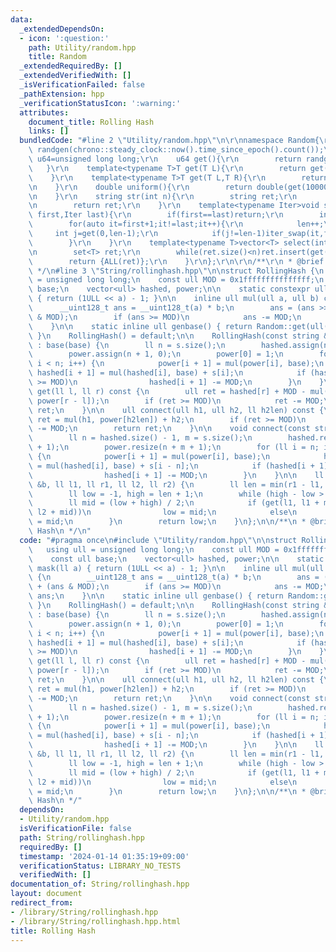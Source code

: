 ```yaml
---
data:
  _extendedDependsOn:
  - icon: ':question:'
    path: Utility/random.hpp
    title: Random
  _extendedRequiredBy: []
  _extendedVerifiedWith: []
  _isVerificationFailed: false
  _pathExtension: hpp
  _verificationStatusIcon: ':warning:'
  attributes:
    document_title: Rolling Hash
    links: []
  bundledCode: "#line 2 \"Utility/random.hpp\"\n\r\nnamespace Random{\r\n    mt19937_64\
    \ randgen(chrono::steady_clock::now().time_since_epoch().count());\r\n    using\
    \ u64=unsigned long long;\r\n    u64 get(){\r\n        return randgen();\r\n \
    \   }\r\n    template<typename T>T get(T L){\r\n        return get()%(L+1);\r\n\
    \    }\r\n    template<typename T>T get(T L,T R){\r\n        return get(R-L)+L;\r\
    \n    }\r\n    double uniform(){\r\n        return double(get(1000000000))/1000000000;\r\
    \n    }\r\n    string str(int n){\r\n        string ret;\r\n        rep(i,0,n)ret+=get('a','z');\r\
    \n        return ret;\r\n    }\r\n    template<typename Iter>void shuffle(Iter\
    \ first,Iter last){\r\n        if(first==last)return;\r\n        int len=1;\r\n\
    \        for(auto it=first+1;it!=last;it++){\r\n            len++;\r\n       \
    \     int j=get(0,len-1);\r\n            if(j!=len-1)iter_swap(it,first+j);\r\n\
    \        }\r\n    }\r\n    template<typename T>vector<T> select(int n,T L,T R){\r\
    \n        set<T> ret;\r\n        while(ret.size()<n)ret.insert(get(L,R));\r\n\
    \        return {ALL(ret)};\r\n    }\r\n};\r\n\r\n/**\r\n * @brief Random\r\n\
    \ */\n#line 3 \"String/rollinghash.hpp\"\n\nstruct RollingHash {\n    using ull\
    \ = unsigned long long;\n    const ull MOD = 0x1fffffffffffffff;\n    const ull\
    \ base;\n    vector<ull> hashed, power;\n\n    static constexpr ull mask(ll a)\
    \ { return (1ULL << a) - 1; }\n\n    inline ull mul(ull a, ull b) const {\n  \
    \      __uint128_t ans = __uint128_t(a) * b;\n        ans = (ans >> 61) + (ans\
    \ & MOD);\n        if (ans >= MOD)\n            ans -= MOD;\n        return ans;\n\
    \    }\n\n    static inline ull genbase() { return Random::get(ull(0x1fffffffffffffff));\
    \ }\n    RollingHash() = default;\n\n    RollingHash(const string &s, ull base)\
    \ : base(base) {\n        ll n = s.size();\n        hashed.assign(n + 1, 0);\n\
    \        power.assign(n + 1, 0);\n        power[0] = 1;\n        for (ll i = 0;\
    \ i < n; i++) {\n            power[i + 1] = mul(power[i], base);\n           \
    \ hashed[i + 1] = mul(hashed[i], base) + s[i];\n            if (hashed[i + 1]\
    \ >= MOD)\n                hashed[i + 1] -= MOD;\n        }\n    }\n\n    ull\
    \ get(ll l, ll r) const {\n        ull ret = hashed[r] + MOD - mul(hashed[l],\
    \ power[r - l]);\n        if (ret >= MOD)\n            ret -= MOD;\n        return\
    \ ret;\n    }\n\n    ull connect(ull h1, ull h2, ll h2len) const {\n        ull\
    \ ret = mul(h1, power[h2len]) + h2;\n        if (ret >= MOD)\n            ret\
    \ -= MOD;\n        return ret;\n    }\n\n    void connect(const string &s) {\n\
    \        ll n = hashed.size() - 1, m = s.size();\n        hashed.resize(n + m\
    \ + 1);\n        power.resize(n + m + 1);\n        for (ll i = n; i < n + m; i++)\
    \ {\n            power[i + 1] = mul(power[i], base);\n            hashed[i + 1]\
    \ = mul(hashed[i], base) + s[i - n];\n            if (hashed[i + 1] >= MOD)\n\
    \                hashed[i + 1] -= MOD;\n        }\n    }\n\n    ll LCP(const RollingHash\
    \ &b, ll l1, ll r1, ll l2, ll r2) {\n        ll len = min(r1 - l1, r2 - l2);\n\
    \        ll low = -1, high = len + 1;\n        while (high - low > 1) {\n    \
    \        ll mid = (low + high) / 2;\n            if (get(l1, l1 + mid) == b.get(l2,\
    \ l2 + mid))\n                low = mid;\n            else\n                high\
    \ = mid;\n        }\n        return low;\n    }\n};\n\n/**\n * @brief Rolling\
    \ Hash\n */\n"
  code: "#pragma once\n#include \"Utility/random.hpp\"\n\nstruct RollingHash {\n \
    \   using ull = unsigned long long;\n    const ull MOD = 0x1fffffffffffffff;\n\
    \    const ull base;\n    vector<ull> hashed, power;\n\n    static constexpr ull\
    \ mask(ll a) { return (1ULL << a) - 1; }\n\n    inline ull mul(ull a, ull b) const\
    \ {\n        __uint128_t ans = __uint128_t(a) * b;\n        ans = (ans >> 61)\
    \ + (ans & MOD);\n        if (ans >= MOD)\n            ans -= MOD;\n        return\
    \ ans;\n    }\n\n    static inline ull genbase() { return Random::get(ull(0x1fffffffffffffff));\
    \ }\n    RollingHash() = default;\n\n    RollingHash(const string &s, ull base)\
    \ : base(base) {\n        ll n = s.size();\n        hashed.assign(n + 1, 0);\n\
    \        power.assign(n + 1, 0);\n        power[0] = 1;\n        for (ll i = 0;\
    \ i < n; i++) {\n            power[i + 1] = mul(power[i], base);\n           \
    \ hashed[i + 1] = mul(hashed[i], base) + s[i];\n            if (hashed[i + 1]\
    \ >= MOD)\n                hashed[i + 1] -= MOD;\n        }\n    }\n\n    ull\
    \ get(ll l, ll r) const {\n        ull ret = hashed[r] + MOD - mul(hashed[l],\
    \ power[r - l]);\n        if (ret >= MOD)\n            ret -= MOD;\n        return\
    \ ret;\n    }\n\n    ull connect(ull h1, ull h2, ll h2len) const {\n        ull\
    \ ret = mul(h1, power[h2len]) + h2;\n        if (ret >= MOD)\n            ret\
    \ -= MOD;\n        return ret;\n    }\n\n    void connect(const string &s) {\n\
    \        ll n = hashed.size() - 1, m = s.size();\n        hashed.resize(n + m\
    \ + 1);\n        power.resize(n + m + 1);\n        for (ll i = n; i < n + m; i++)\
    \ {\n            power[i + 1] = mul(power[i], base);\n            hashed[i + 1]\
    \ = mul(hashed[i], base) + s[i - n];\n            if (hashed[i + 1] >= MOD)\n\
    \                hashed[i + 1] -= MOD;\n        }\n    }\n\n    ll LCP(const RollingHash\
    \ &b, ll l1, ll r1, ll l2, ll r2) {\n        ll len = min(r1 - l1, r2 - l2);\n\
    \        ll low = -1, high = len + 1;\n        while (high - low > 1) {\n    \
    \        ll mid = (low + high) / 2;\n            if (get(l1, l1 + mid) == b.get(l2,\
    \ l2 + mid))\n                low = mid;\n            else\n                high\
    \ = mid;\n        }\n        return low;\n    }\n};\n\n/**\n * @brief Rolling\
    \ Hash\n */"
  dependsOn:
  - Utility/random.hpp
  isVerificationFile: false
  path: String/rollinghash.hpp
  requiredBy: []
  timestamp: '2024-01-14 01:35:19+09:00'
  verificationStatus: LIBRARY_NO_TESTS
  verifiedWith: []
documentation_of: String/rollinghash.hpp
layout: document
redirect_from:
- /library/String/rollinghash.hpp
- /library/String/rollinghash.hpp.html
title: Rolling Hash
---
```

